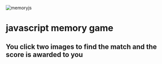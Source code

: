 ![memoryjs](https://user-images.githubusercontent.com/73790658/209430934-03a32ebd-ef97-4b1e-a243-fbfaa17cbdac.png)
# javascript memory game
## You click two images to find the match and the score is awarded to you
